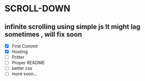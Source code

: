 # SCROLL-DOWN

infinite scrolling using simple js
It might lag sometimes , will fix soon
--

- [x] First Commit
- [x] Hosting
- [ ] Pritter
- [ ] Proper README
- [ ] better css
- [ ] more soon...
